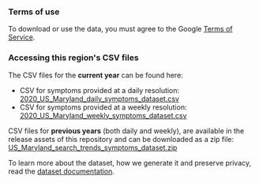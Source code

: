 ### Terms of use
To download or use the data, you must agree to the Google [Terms of Service](https://policies.google.com/terms).

### Accessing this region's CSV files
The CSV files for the **current year** can be found here:
- CSV for symptoms provided at a daily resolution: [2020_US_Maryland_daily_symptoms_dataset.csv](2020_US_Maryland_daily_symptoms_dataset.csv)
- CSV for symptoms provided at a weekly resolution: [2020_US_Maryland_weekly_symptoms_dataset.csv](2020_US_Maryland_weekly_symptoms_dataset.csv)

CSV files for **previous years** (both daily and weekly), are available in the release assets of this repository and can be downloaded as a zip file: [US_Maryland_search_trends_symptoms_dataset.zip](https://github.com/google-research/open-covid-19-data/releases/download/v0.0.2/US_Maryland_search_trends_symptoms_dataset.zip)

To learn more about the dataset, how we generate it and preserve privacy, read the [dataset documentation](../../../../README.md).